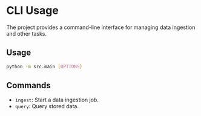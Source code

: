 # CLI Usage

The project provides a command-line interface for managing data ingestion and other tasks.

## Usage

```sh
python -m src.main [OPTIONS]
```

## Commands
- `ingest`: Start a data ingestion job.
- `query`: Query stored data. 